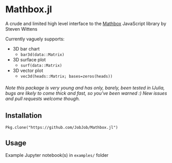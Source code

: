 # Mathbox.jl

A crude and limited high level interface to the [Mathbox](https://gitgud.io/unconed/mathbox) JavaScript library by Steven Wittens

Currently vaguely supports:

* 3D bar chart
  * `bar3d(data::Matrix)`
* 3D surface plot
  * `surf(data::Matrix)`
* 3D vector plot
  * `vec3d(heads::Matrix; bases=zeros(heads))`


###### Note this package is very young and has only, barely, been tested in IJulia, bugs are likely to come thick and fast, so you've been warned :) New issues and pull requests welcome though.


## Installation

    Pkg.clone("https://github.com/JobJob/Mathbox.jl")

## Usage

Example Jupyter notebook(s) in `examples/` folder
